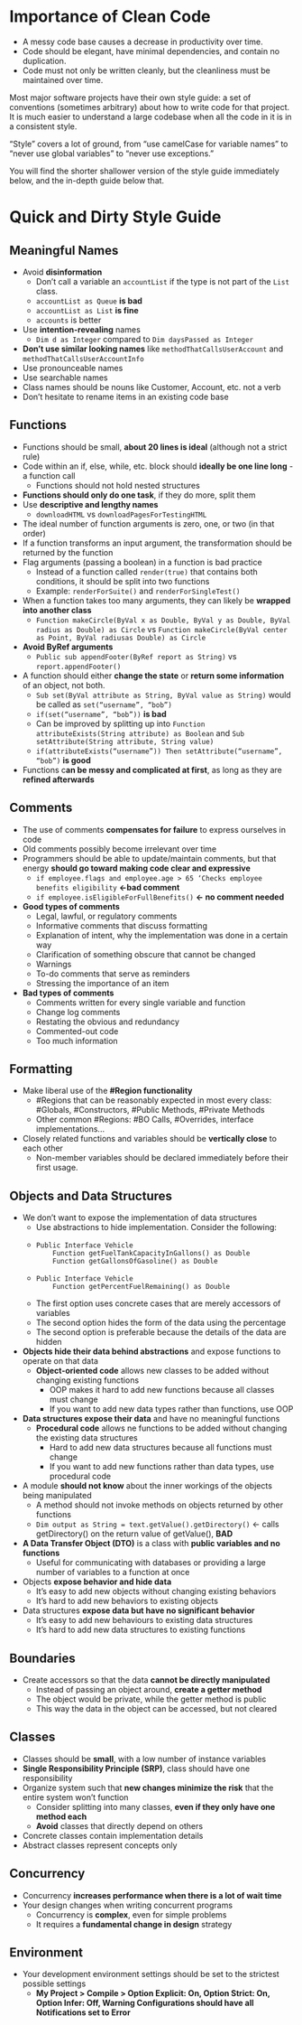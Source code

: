 # Importance of Clean Code
- A messy code base causes a decrease in productivity over time.
- Code should be elegant, have minimal dependencies, and contain no duplication.
- Code must not only be written cleanly, but the cleanliness must be maintained over time.

Most major software projects have their own style guide: a set of conventions (sometimes arbitrary) about how to write code for that project. It is much easier to understand a large codebase when all the code in it is in a consistent style.

“Style” covers a lot of ground, from “use camelCase for variable names” to “never use global variables” to “never use exceptions.”

You will find the shorter shallower version of the style guide immediately below, and the in-depth guide below that. 

# Quick and Dirty Style Guide

## Meaningful Names
- Avoid **disinformation**
  - Don’t call a variable an `accountList` if the type is not part of the `List` class.
  - `accountList as Queue` **is bad**
  - `accountList as List` **is fine**
  - `accounts` is better
- Use **intention-revealing** names
  - `Dim d as Integer` compared to `Dim daysPassed as Integer`
- **Don’t use similar looking names** like `methodThatCallsUserAccount` and `methodThatCallsUserAccountInfo`
- Use pronounceable names
- Use searchable names
- Class names should be nouns like Customer, Account, etc. not a verb
- Don’t hesitate to rename items in an existing code base

## Functions
- Functions should be small, **about 20 lines is ideal** (although not a strict rule)
- Code within an if, else, while, etc. block should **ideally be one line long** - a function call
  - Functions should not hold nested structures
- **Functions should only do one task**, if they do more, split them
- Use **descriptive and lengthy names**
  - `downloadHTML` vs `downloadPagesForTestingHTML`
- The ideal number of function arguments is zero, one, or two (in that order)
- If a function transforms an input argument, the transformation should be returned by the function
- Flag arguments (passing a boolean) in a function is bad practice
  - Instead of a function called `render(true)` that contains both conditions, it should be split into two functions
  - Example: `renderForSuite()` and `renderForSingleTest()`
- When a function takes too many arguments, they can likely be **wrapped into another class**
  - `Function makeCircle(ByVal x as Double, ByVal y as Double, ByVal radius as Double) as Circle` vs `Function makeCircle(ByVal center as Point, ByVal radiusas Double) as Circle`
- **Avoid ByRef arguments**
  - `Public sub appendFooter(ByRef report as String)` vs `report.appendFooter()`
- A function should either **change the state** or **return some information** of an object, not both.
  - `Sub set(ByVal attribute as String, ByVal value as String)` would be called as `set(“username”, “bob”)`
  - `if(set(“username”, “bob”))` **is bad**
  - Can be improved by splitting up into `Function attributeExists(String attribute) as Boolean` and `Sub setAttribute(String attribute, String value)`
  - `if(attributeExists(“username”)) Then setAttribute(“username”, “bob”)` **is good**
- Functions c**an be messy and complicated at first**, as long as they are **refined afterwards**

## Comments
- The use of comments **compensates for failure** to express ourselves in code
- Old comments possibly become irrelevant over time
- Programmers should be able to update/maintain comments, but that energy **should go toward making code clear and expressive**
  - `if employee.flags and employee.age > 65 ‘Checks employee benefits eligibility` **<-bad comment**
  - `if employee.isEligibleForFullBenefits()` **<- no comment needed**
- **Good types of comments**
  - Legal, lawful, or regulatory comments
  - Informative comments that discuss formatting
  - Explanation of intent, why the implementation was done in a certain way
  - Clarification of something obscure that cannot be changed
  - Warnings
  - To-do comments that serve as reminders
  - Stressing the importance of an item
- **Bad types of comments**
  - Comments written for every single variable and function
  - Change log comments
  - Restating the obvious and redundancy
  - Commented-out code
  - Too much information

## Formatting
- Make liberal use of the **#Region functionality** 
  - #Regions that can be reasonably expected in most every class: #Globals, #Constructors, #Public Methods, #Private Methods
  - Other common #Regions: #BO Calls, #Overrides, interface implementations...
- Closely related functions and variables should be **vertically close** to each other
  - Non-member variables should be declared immediately before their first usage.

## Objects and Data Structures
- We don’t want to expose the implementation of data structures
  - Use abstractions to hide implementation. Consider the following:
  - ```vbnet
	Public Interface Vehicle
		Function getFuelTankCapacityInGallons() as Double
		Function getGallonsOfGasoline() as Double
    ```
  - ```vbnet
	Public Interface Vehicle
		Function getPercentFuelRemaining() as Double    
    ```
  - The first option uses concrete cases that are merely accessors of variables
  - The second option hides the form of the data using the percentage
  - The second option is preferable because the details of the data are hidden
- **Objects hide their data behind abstractions** and expose functions to operate on that data
  - **Object-oriented code** allows new classes to be added without changing existing functions
    - OOP makes it hard to add new functions because all classes must change
    - If you want to add new data types rather than functions, use OOP
- **Data structures expose their data** and have no meaningful functions
  - **Procedural code** allows ne functions to be added without changing the existing data structures
    - Hard to add new data structures because all functions must change
    - If you want to add new functions rather than data types, use procedural code
- A module **should not know** about the inner workings of the objects being manipulated	
  - A method should not invoke methods on objects returned by other functions
  - `Dim output as String = text.getValue().getDirectory()` <- calls getDirectory() on the return value of getValue(), **BAD**
- **A Data Transfer Object (DTO)** is a class with **public variables and no functions**
  - Useful for communicating with databases or providing a large number of variables to a function at once
- Objects **expose behavior and hide data**
  - It’s easy to add new objects without changing existing behaviors
  - It’s hard to add new behaviors to existing objects
- Data structures **expose data but have no significant behavior**
  - It’s easy to add new behaviours to existing data structures
  - It’s hard to add new data structures to existing functions

## Boundaries
- Create accessors so that the data **cannot be directly manipulated**
  - Instead of passing an object around, **create a getter method**
  - The object would be private, while the getter method is public
  - This way the data in the object can be accessed, but not cleared

## Classes
- Classes should be **small**, with a low number of instance variables
- **Single Responsibility Principle (SRP)**, class should have one responsibility
- Organize system such that **new changes minimize the risk** that the entire system won’t function
  - Consider splitting into many classes, **even if they only have one method each**
  - **Avoid** classes that directly depend on others
- Concrete classes contain implementation details
- Abstract classes represent concepts only

## Concurrency
- Concurrency **increases performance when there is a lot of wait time**
- Your design changes when writing concurrent programs
  - Concurrency is **complex**, even for simple problems
  - It requires a **fundamental change in design** strategy  	 

## Environment
- Your development environment settings should be set to the strictest possible settings
  - **My Project > Compile > Option Explicit: On, Option Strict: On, Option Infer: Off, Warning Configurations should have all Notifications set to Error**

